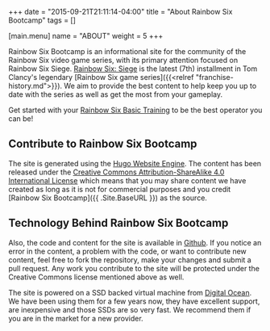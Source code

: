 +++
date = "2015-09-21T21:11:14-04:00"
title = "About Rainbow Six Bootcamp"
tags = []

[main.menu]
  name = "ABOUT"
  weight = 5
+++

Rainbow Six Bootcamp is an informational site for the community of the Rainbow Six video game series, with its primary attention focused on Rainbow Six Siege. [Rainbow Six: Siege](http://rainbow6.ubi.com/siege) is the latest (7th) installment in Tom Clancy's legendary [Rainbow Six game series]({{<relref "franchise-history.md">}}). We aim to provide the best content to help keep you up to date with the series as well as get the most from your gameplay.

Get started with your [Rainbow Six Basic Training](/basic-training/) to be the best operator you can be!

## Contribute to Rainbow Six Bootcamp

The site is generated using the [Hugo Website Engine](http://gohugo.io/). The content has been released under the [Creative Commons Attribution-ShareAlike 4.0 International License](http://creativecommons.org/licenses/by-sa/4.0/) which means that you may share content we have created as long as it is not for commercial purposes and you credit [Rainbow Six Bootcamp]({{ .Site.BaseURL }}) as the source.

## Technology Behind Rainbow Six Bootcamp

Also, the code and content for the site is available in [Github](https://github.com/christophermancini/rainbow-six-bootcamp). If you notice an error in the content, a problem with the code, or want to contribute new content, feel free to fork the repository, make your changes and submit a pull request. Any work you contribute to the site will be protected under the Creative Commons license mentioned above as well.

The site is powered on a SSD backed virtual machine from [Digital Ocean](https://www.digitalocean.com/?refcode=76ac42e5dcf8). We have been using them for a few years now, they have excellent support, are inexpensive and those SSDs are so very fast. We recommend them if you are in the market for a new provider.
